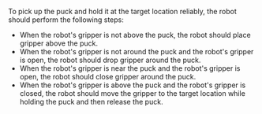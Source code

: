 To pick up the puck and hold it at the target location reliably, the robot should perform the following steps:

- When the robot's gripper is not above the puck, the robot should place gripper above the puck.
- When the robot's gripper is not around the puck and the robot's gripper is open, the robot should drop gripper around the puck.
- When the robot's gripper is near the puck and the robot's gripper is open, the robot should close gripper around the puck.
- When the robot's gripper is above the puck and the robot's gripper is closed, the robot should move the gripper to the target location while holding the puck and then release the puck.